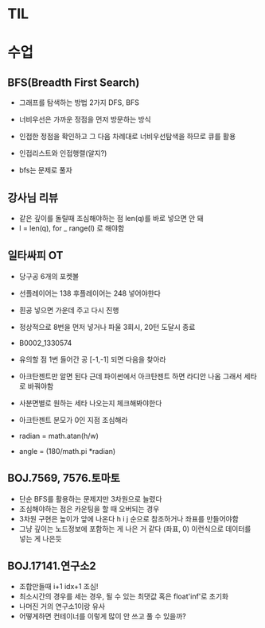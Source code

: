 # TIL

# 수업

## BFS(Breadth First Search)
- 그래프를 탐색하는 방법 2가지 DFS, BFS

- 너비우선은 가까운 정점을 먼저 방문하는 방식

- 인접한 정점을 확인하고 그 다음 차례대로 너비우선탐색을 하므로 큐를 활용

- 인접리스트와 인접행렬(알지?)

- bfs는 문제로 풀자

## 강사님 리뷰
- 같은 깊이를 돌릴때 조심해야하는 점 len(q)를 바로 넣으면 안 돼
- l = len(q), for _ range(l) 로 해야함

## 일타싸피 OT
- 당구공 6개의 포켓볼
- 선플레이어는 138 후플레이어는 248 넣어야한다
- 흰공 넣으면 가운데 주고 다시 진행
- 정상적으로 8번을 먼저 넣거나 파울 3회시, 20턴 도달시 종료
- B0002_1330574


- 유의할 점 1번 들어간 공 [-1,-1] 되면 다음을 찾아라
- 아크탄젠트만 알면 된다 근데 파이썬에서 아크탄젠트 하면 라디안 나옴 그래서 세타로 바꿔야함
- 사분면별로 원하는 세타 나오는지 체크해봐야한다
- 아크탄젠트 분모가 0인 지점 조심해라
- radian = math.atan(h/w)
- angle = (180/math.pi *radian)

## BOJ.7569, 7576.토마토
- 단순 BFS를 활용하는 문제지만 3차원으로 늘렸다
- 조심해야하는 점은 카운팅을 할 때 오버되는 경우
- 3차원 구현은 높이가 앞에 나온다 h i j 순으로 참조하거나  좌표를 만들어야함
- 그냥 깊이는 노드정보에 포함하는 게 나은 거 같다 (좌표, 0) 이런식으로 데이터를 넣는 게 나은듯

## BOJ.17141.연구소2
- 조합만들때 i+1 idx+1 조심!
- 최소시간의 경우를 세는 경우, 될 수 있는 최댓값 혹은 float'inf'로 초기화
- 나머진 거의 연구소1이랑 유사
- 어떻게하면 컨테이너를 이렇게 많이 안 쓰고 풀 수 있을까?
